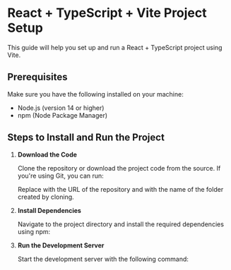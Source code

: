 # React + TypeScript + Vite Project Setup

This guide will help you set up and run a React + TypeScript project using Vite.

## Prerequisites

Make sure you have the following installed on your machine:

- Node.js (version 14 or higher)
- npm (Node Package Manager)

## Steps to Install and Run the Project

1. **Download the Code**

   Clone the repository or download the project code from the source. If you're using Git, you can run:

   Replace <repository-url> with the URL of the repository and <repository-directory> with the name of the folder created by cloning.

2. **Install Dependencies**

   Navigate to the project directory and install the required dependencies using npm:


3. **Run the Development Server**

   Start the development server with the following command: